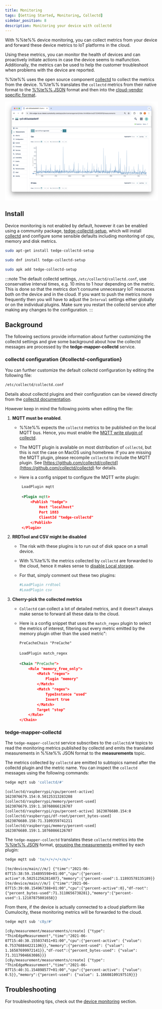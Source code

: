 ```yaml
---
title: Monitoring
tags: [Getting Started, Monitoring, Collectd]
sidebar_position: 8
description: Monitoring your device with collectd
---
```


With %%te%% device monitoring, you can collect metrics from your device
and forward these device metrics to IoT platforms in the cloud.

Using these metrics, you can monitor the health of devices
and can proactively initiate actions in case the device seems to malfunction.
Additionally, the metrics can be used to help the customer troubleshoot when problems with the device are reported.

%%te%% uses the open source component [collectd](https://collectd.org/) to collect the metrics from the device.
%%te%% translates the `collectd` metrics from their native format to the [%%te%% JSON](../understand/thin-edge-json.md) format
and then into the [cloud-vendor specific format](../understand/tedge-mapper.md).

![device monitoring with collectd](images/collectd-metrics.png)

## Install

Device monitoring is not enabled by default, however it can be enabled using a community package, [tedge-collectd-setup](https://cloudsmith.io/~thinedge/repos/community/packages/?q=name%3A%27%5Etedge-collectd-setup%24%27), which will install [collectd](https://collectd.org/) and configure some sensible defaults including monitoring of cpu, memory and disk metrics.

```sh tab={"label":"Debian/Ubuntu"}
sudo apt-get install tedge-collectd-setup
```

```sh tab={"label":"RHEL/Fedora/RockyLinux"}
sudo dnf install tedge-collectd-setup
```

```sh tab={"label":"Alpine"}
sudo apk add tedge-collectd-setup
```

:::note
The default collectd settings, `/etc/collectd/collectd.conf`, use conservative interval times, e.g. 10 mins to 1 hour depending on the metric. This is done so that the metrics don't consume unnecessary IoT resources both on the device and in the cloud. If you want to push the metrics more frequently then you will have to adjust the `Interval` settings either globally or on the individual plugins. Make sure you restart the collectd service after making any changes to the configuration.
:::

## Background

The following sections provide information about further customizing the collectd settings and give some background about how the collectd messages are processed by the **tedge-mapper-collectd** service.

### collectd configuration {#collectd-configuration}

You can further customize the default collectd configuration by editing the following file:

```sh
/etc/collectd/collectd.conf
```

Details about collectd plugins and their configuration can be viewed directly from the [collectd documentation](https://collectd.org/documentation/manpages/collectd.conf.5.shtml).

However keep in mind the following points when editing the file:

1. __MQTT must be enabled__.
   * %%te%% expects the `collectd` metrics to be published on the local MQTT bus.
     Hence, you must enable the [MQTT write plugin of collectd](https://collectd.org/documentation/manpages/collectd.conf.5.shtml#plugin_mqtt).
   * The MQTT plugin is available on most distribution of `collectd`, but this is not the case on MacOS using homebrew.
     If you are missing the MQTT plugin, please recompile `collectd` to include the MQTT plugin.
     See [https://github.com/collectd/collectd](https://github.com/collectd/collectd) for details.
   * Here is a config snippet to configure the MQTT write plugin:

     ```xml
      LoadPlugin mqtt

      <Plugin mqtt>
          <Publish "tedge">
              Host "localhost"
              Port 1883
              ClientId "tedge-collectd"
          </Publish>
      </Plugin>
     ```
2. __RRDTool and CSV might be disabled__
   * The risk with these plugins is to run out of disk space on a small device.
   * With %%te%% the metrics collected by `collectd` are forwarded to the cloud,
     hence it makes sense to [disable Local storage](https://github.com/collectd/collectd/issues/2668).
   * For that, simply comment out these two plugins:

      ```sh
      #LoadPlugin rrdtool
      #LoadPlugin csv
      ```
3. __Cherry-pick the collected metrics__
   * `Collectd` can collect a lot of detailed metrics,
      and it doesn't always make sense to forward all these data to the cloud.
   * Here is a config snippet that uses the `match_regex` plugin to select the metrics of interest,
     filtering out every metric emitted by the memory plugin other than the used metric":

      ```xml
      PreCacheChain "PreCache"

      LoadPlugin match_regex

      <Chain "PreCache">
          <Rule "memory_free_only">
              <Match "regex">
                  Plugin "memory"
              </Match>
              <Match "regex">
                  TypeInstance "used"
                  Invert true
              </Match>
              Target "stop"
          </Rule>
      </Chain>
      ```

### tedge-mapper-collectd

The `tedge-mapper-collectd` service subscribes to the `collectd/#` topics to read the monitoring metrics published by collectd
and emits the translated measurements in %%te%% JSON format to the **measurements** topic.

The metrics collected by `collectd` are emitted to subtopics named after the collectd plugin and the metric name. You can inspect the `collectd` messages using the following commands:

```sh te2mqtt formats=v1
tedge mqtt sub 'collectd/#'
```

```log title="Output"
[collectd/raspberrypi/cpu/percent-active] 1623076679.154:0.50125313283208
[collectd/raspberrypi/memory/percent-used] 1623076679.159:1.10760866126707
[collectd/raspberrypi/cpu/percent-active] 1623076680.154:0
[collectd/raspberrypi/df-root/percent_bytes-used] 1623076680.158:71.3109359741211
[collectd/raspberrypi/memory/percent-used] 1623076680.159:1.10760866126707
```

The `tedge-mapper-collectd` translates these `collectd` metrics into the [%%te%% JSON](../understand/thin-edge-json.md) format,
[grouping the measurements](../references/mappers/mqtt-topics.md#collectd-topics) emitted by each plugin:

```sh te2mqtt formats=v1
tedge mqtt sub 'te/+/+/+/+/m/+'
```

```log title="Output"
[te/device/main///m/] {"time":"2021-06-07T15:38:59.154895598+01:00","cpu":{"percent-active":0.50251256281407},"memory":{"percent-used":1.11893578135189}}
[te/device/main///m/] {"time":"2021-06-07T15:39:00.154967388+01:00","cpu":{"percent-active":0},"df-root":{"percent_bytes-used":71.3110656738281},"memory":{"percent-used":1.12107875001658}}
```

From there, if the device is actually connected to a cloud platform like Cumulocity,
these monitoring metrics will be forwarded to the cloud.

```sh te2mqtt formats=v1
tedge mqtt sub 'c8y/#'
```

```log title="Output"
[c8y/measurement/measurements/create] {"type": "ThinEdgeMeasurement","time":"2021-06-07T15:40:30.155037451+01:00","cpu":{"percent-active": {"value": 0.753768844221106}},"memory":{"percent-used": {"value": 1.16587699972141}},"df-root":{"percent_bytes-used": {"value": 71.3117904663086}}}
[c8y/measurement/measurements/create] {"type": "ThinEdgeMeasurement","time":"2021-06-07T15:40:31.154898577+01:00","cpu":{"percent-active": {"value": 0.5}},"memory":{"percent-used": {"value": 1.16608109197519}}}
```

## Troubleshooting

For troubleshooting tips, check out the [device monitoring](../operate/troubleshooting/device-monitoring.md) section.
